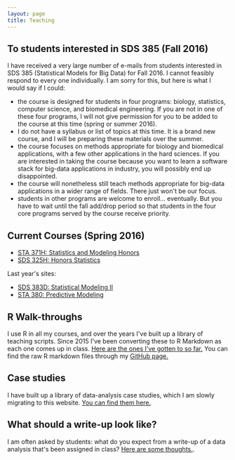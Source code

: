 ```yaml
---
layout: page
title: Teaching
---
```


## To students interested in SDS 385 (Fall 2016)

I have received a very large number of e-mails from students interested in SDS 385 (Statistical Models for Big Data) for Fall 2016.  I cannot feasibly respond to every one individually.  I am sorry for this, but here is what I would say if I could:  
* the course is designed for students in four programs: biology, statistics, computer science, and biomedical engineering.  If you are not in one of these four programs, I will not give permission for you to be added to the course at this time (spring or summer 2016).  
* I do not have a syllabus or list of topics at this time.  It is a brand new course, and I will be preparing these materials over the summer.  
* the course focuses on methods appropriate for biology and biomedical applications, with a few other applications in the hard sciences.  If you are interested in taking the course because you want to learn a software stack for big-data applications in industry, you will possibly end up disappointed.  
* the course will nonetheless still teach methods appropriate for big-data applications in a wider range of fields.  There just won't be our focus.  
* students in other programs are welcome to enroll... eventually.  But you have to wait until the fall add/drop period so that students in the four core programs served by the course receive priority.  



## Current Courses (Spring 2016)
* [STA 371H: Statistics and Modeling Honors](/STA371H_Spring2016/)
* [SDS 325H: Honors Statistics](/SDS325H_Spring2016/)

Last year's sites:  
* [SDS 383D: Statistical Modeling II](/SDS383D_Spring2015/)  
* [STA 380: Predictive Modeling](https://github.com/jgscott/STA380)   

## R Walk-throughs

I use R in all my courses, and over the years I've built up a library of teaching scripts.  Since 2015 I've been converting these to R Markdown as each one comes up in class.  [Here are the ones I've gotten to so far.](r/Rwalkthroughs.html)  You can find the raw R markdown files through my [GitHub page.](http://www.github.com/jgscott/)

## Case studies

I have built up a library of data-analysis case studies, which I am slowly migrating to this website.  [You can find them here.](cases/cases.html)


## What should a write-up look like?

I am often asked by students: what do you expect from a write-up of a data analysis that's been assigned in class?  [Here are some thoughts.](misc/write_ups.html).  


